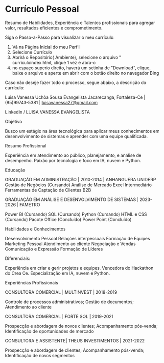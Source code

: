 # Currículo Pessoal
Resumo de Habilidades, Experiência e Talentos profissionais para agregar valor, resultados eficientes e comprometimento.

Siga o Passo-a-Passo para visualizar o meu currículo:
1) Vá na Página Inicial do meu Perfil
2) Selecione Currículo
3) Abrirá o Repositório( Ambiente), selecione o arquivo " curriculoindex.html, clique 1 vez e abra-o
4) no espaço superio direito, haverá um setinha de "Download", clique, baixe o arquivo e aperte em abrir com o botão direito no navegador Bing

Caso não deseje fazer todo o processo, segue abaixo, a descrição do currículo:

Luisa Vanessa Uchôa Sousa Evangelista
Jacarecanga, Fortaleza-Ce | (85)99743-5381 | luisavanessa27@gmail.com

LinkedIn / LUISA VANESSA EVANGELISTA

Objetivo

Busco um estágio na área tecnológica para aplicar meus conhecimentos em desenvolvimento de sistemas e aprender com uma equipe qualificada.

Resumo Profissional

Experiência em atendimento ao público, planejamento, e análise de desempenho. Paixão por tecnologia e foco em IA, nuvem e Python.

Educação

GRADUAÇÃO EM ADMINISTRAÇÃO | 2010-2014 | ANHANGUERA UNIDERP
Gestão de Negócios (Cursando)
Análise de Mercado
Excel Intermediário
Ferramentas de Captação de Clientes B2B

GRADUAÇÃO EM ANÁLISE E DESENVOLVIMENTO DE SISTEMAS | 2023-2026 | FAMETRO

Power BI (Cursando)
SQL (Cursando)
Python (Cursando)
HTML e CSS (Cursando)
Pacote Office (Concluído)
Power Point (Concluído)

Habilidades e Conhecimentos

Desenvolvimento Pessoal
Relações interpessoais
Formação de Equipes
Marketing Pessoal
Atendimento ao cliente
Negociação e Vendas
Comunicação e Expressão
Formação de Líderes

Diferenciais:

Experiência em criar e gerir projetos e equipes.
Vencedora do Hackathon do Crea Ce.
Especialização em IA, nuvem e Python.

Experiências Profissionais

CONSULTORA COMERCIAL | MULTINVEST | 2018-2019

Controle de processos administrativos;
Gestão de documentos;
Atendimento ao cliente

CONSULTORA COMERCIAL | FORTE SOL | 2019-2021

Prospecção e abordagem de novos clientes;
Acompanhamento pós-venda;
Identificação de oportunidades de mercado

CONSULTORA E ASSISTENTE| THEUS INVESTIMENTOS | 2021-2022

Prospecção e abordagem de clientes;
Acompanhamento pós-venda;
Identificação de novos segmentos
